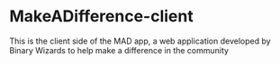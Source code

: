 # MakeADifference-client
This is the client side of the MAD app, a web application developed by Binary Wizards to help make a difference in the community
